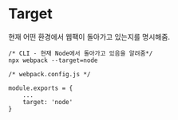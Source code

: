 # **Target**

현재 어떤 환경에서 웹팩이 돌아가고 있는지를 명시해줌.

```
/* CLI - 현재 Node에서 돌아가고 있음을 알려줌*/
npx webpack --target=node
```

```
/* webpack.config.js */

module.exports = {
    ...
    target: 'node'
}
```
